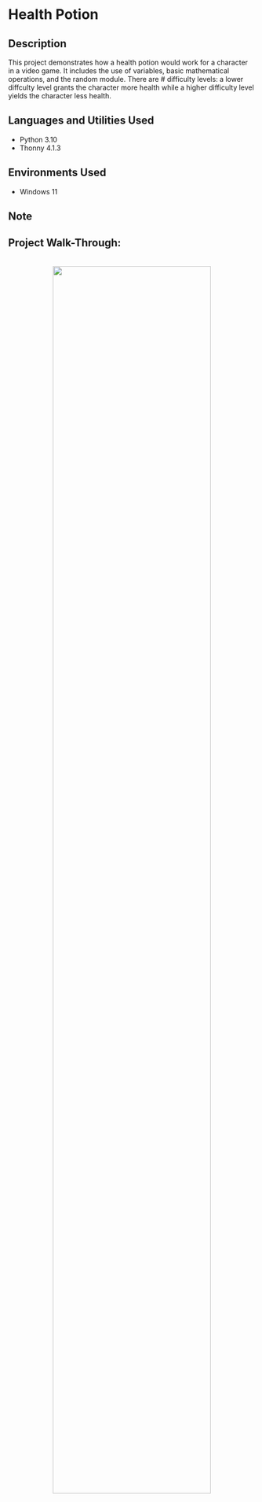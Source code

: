 <h1>Health Potion</h1>

<h2>Description</h2>
This project demonstrates how a health potion would work for a character in a video game. It includes the use of variables, basic mathematical operations, and the random module. There are # difficulty levels: a lower diffculty level grants the character more health while a higher difficulty level yields the character less health. 

<h2>Languages and Utilities Used</h2>

- Python 3.10
- Thonny 4.1.3

<h2>Environments Used </h2>

- Windows 11 

<h2>Note</h2>
 

<h2>Project Walk-Through:</h2>

<p align="center">
<br/>
<img src="#" width="80%" height="80%" />
<br />
<br />

<!--
 ```diff
- text in red
+ text in green
! text in orange
# text in gray
@@ text in purple (and bold)@@
```
--!>
